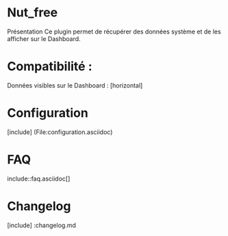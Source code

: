  Nut_free
 ===

Présentation
Ce plugin permet de récupérer des données système et de les afficher sur le Dashboard.


Compatibilité :
===

Données visibles sur le Dashboard :
[horizontal]


Configuration
===

[include] (File:configuration.asciidoc)


FAQ
===

include::faq.asciidoc[]


Changelog
===

[include] :changelog.md


